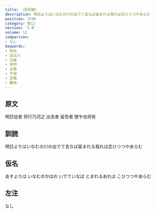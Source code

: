 ```yaml
---
title: （悲別歌）
description: 明日よりはいなむの川の出でて去なば留まれる我れは恋ひつつやあらむ
position: 3198
category: 巻12
version: '1.0'
volume: 12
comparison:
- なし
keywords:
- 地名
- 加古川
- 兵庫
- 序詞
- 女歌
- 不安
- 恋情
- 羈旅
---
```


## 原文

明日従者 将行乃河之 出去者 留吾者 戀乍也将有

## 訓読

明日よりはいなむの川の出でて去なば留まれる我れは恋ひつつやあらむ

## 仮名

あすよりは いなむのかはの いでていなば とまれるあれは こひつつやあらむ

## 左注

なし
